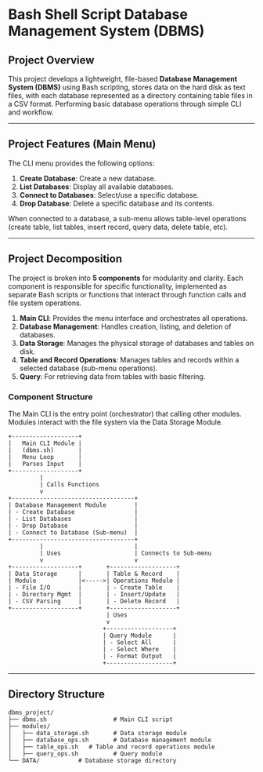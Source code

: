 # Bash Shell Script Database Management System (DBMS)

## Project Overview

This project develops a lightweight, file-based **Database Management System (DBMS)** using Bash scripting, stores data on the hard disk as text files, with each database represented as a directory containing table files in a CSV format. Performing basic database operations through simple CLI and workflow.

---

## Project Features (Main Menu)

The CLI menu provides the following options:

1. **Create Database**: Create a new database.
2. **List Databases**: Display all available databases.
3. **Connect to Databases**: Select/use a specific database.
4. **Drop Database**: Delete a specific database and its contents.

When connected to a database, a sub-menu allows table-level operations (create table, list tables, insert record, query data, delete table, etc).

---

## Project Decomposition

The project is broken into **5 components** for modularity and clarity. Each component is responsible for specific functionality, implemented as separate Bash scripts or functions that interact through function calls and file system operations.

1. **Main CLI**: Provides the menu interface and orchestrates all operations.
2. **Database Management**: Handles creation, listing, and deletion of databases.
3. **Data Storage**: Manages the physical storage of databases and tables on disk.
4. **Table and Record Operations**: Manages tables and records within a selected database (sub-menu operations).
5. **Query**: For retrieving data from tables with basic filtering.

### Component Structure

The Main CLI is the entry point (orchestrator) that calling other modules. Modules interact with the file system via the Data Storage Module.

```plaintext
+-------------------+
|   Main CLI Module |
|   (dbms.sh)       |
|   Menu Loop       |
|   Parses Input    |
+-------------------+
         |
         | Calls Functions
         v
+-----------------------------------+
| Database Management Module        |
| - Create Database                 |
| - List Databases                  |
| - Drop Database                   |
| - Connect to Database (Sub-menu)  |
+-----------------------------------+
         |                          |
         | Uses                     | Connects to Sub-menu
         v                          v
+-------------------+       +-------------------+
| Data Storage      |       | Table & Record    |
| Module            |<----->| Operations Module |
| - File I/O        |       | - Create Table    |
| - Directory Mgmt  |       | - Insert/Update   |
| - CSV Parsing     |       | - Delete Record   |
+-------------------+       +-------------------+
                            | Uses
                            v
                           +-------------------+
                           | Query Module      |
                           | - Select All      |
                           | - Select Where    |
                           | - Format Output   |
                           +-------------------+
```

---

## Directory Structure

```plaintext
dbms_project/
├── dbms.sh                   # Main CLI script
├── modules/
│   ├── data_storage.sh       # Data storage module
│   ├── database_ops.sh       # Database management module
│   ├── table_ops.sh   # Table and record operations module
│   ├── query_ops.sh          # Query module
└── DATA/           # Database storage directory
```
